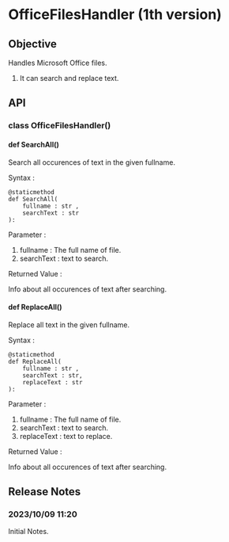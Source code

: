 # OfficeFilesHandler (1th version)
## Objective
Handles Microsoft Office files. 
1. It can search and replace text.
## API
### class OfficeFilesHandler()
#### def SearchAll()
Search all occurences of text in the given fullname.

Syntax :

    @staticmethod
    def SearchAll(
        fullname : str ,
        searchText : str
    ):

Parameter :
1. fullname : The full name of file.
2. searchText : text to search.

Returned Value :

Info about all occurences of text after searching.

#### def ReplaceAll()
Replace all text in the given fullname.

Syntax :

    @staticmethod
    def ReplaceAll(
        fullname : str ,
        searchText : str,
        replaceText : str
    ):

Parameter :
1. fullname : The full name of file.
2. searchText : text to search.
3. replaceText : text to replace.

Returned Value :

Info about all occurences of text after searching.

## Release Notes
### 2023/10/09 11:20
Initial Notes.
